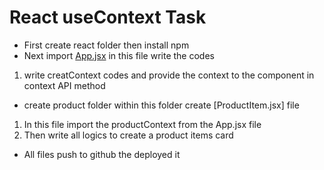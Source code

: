 # React useContext Task
- First create react folder then install npm 
- Next import [App.jsx](App.jsx) in this file write the codes 
 1. write creatContext codes and provide the context to the component in context API method
- create product folder within this folder create [ProductItem.jsx] file
 1. In this file import the productContext from the App.jsx file
 2. Then write all logics to create a product items card
- All files push to github the deployed it 